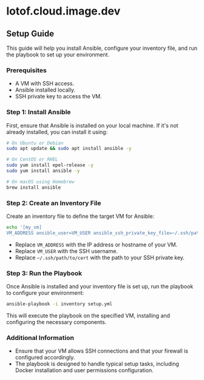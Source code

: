 # lotof.cloud.image.dev

## Setup Guide

This guide will help you install Ansible, configure your inventory file, and run the playbook to set up your environment.

### Prerequisites

- A VM with SSH access.
- Ansible installed locally.
- SSH private key to access the VM.

### Step 1: Install Ansible

First, ensure that Ansible is installed on your local machine. If it's not already installed, you can install it using:

```bash
# On Ubuntu or Debian
sudo apt update && sudo apt install ansible -y

# On CentOS or RHEL
sudo yum install epel-release -y
sudo yum install ansible -y

# On macOS using Homebrew
brew install ansible
```

### Step 2: Create an Inventory File

Create an inventory file to define the target VM for Ansible:

```bash
echo '[my_vm]
VM_ADDRESS ansible_user=VM_USER ansible_ssh_private_key_file=~/.ssh/path/to/cert' > inventory
```

- Replace `VM_ADDRESS` with the IP address or hostname of your VM.
- Replace `VM_USER` with the SSH username.
- Replace `~/.ssh/path/to/cert` with the path to your SSH private key.

### Step 3: Run the Playbook

Once Ansible is installed and your inventory file is set up, run the playbook to configure your environment:

```bash
ansible-playbook -i inventory setup.yml
```

This will execute the playbook on the specified VM, installing and configuring the necessary components.

### Additional Information

- Ensure that your VM allows SSH connections and that your firewall is configured accordingly.
- The playbook is designed to handle typical setup tasks, including Docker installation and user permissions configuration.
